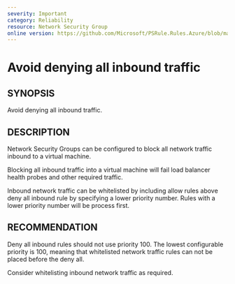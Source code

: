 ```yaml
---
severity: Important
category: Reliability
resource: Network Security Group
online version: https://github.com/Microsoft/PSRule.Rules.Azure/blob/master/docs/rules/en/Azure.NSG.DenyAllInbound.md
---
```


# Avoid denying all inbound traffic

## SYNOPSIS

Avoid denying all inbound traffic.

## DESCRIPTION

Network Security Groups can be configured to block all network traffic inbound to a virtual machine.

Blocking all inbound traffic into a virtual machine will fail load balancer health probes and other required traffic.

Inbound network traffic can be whitelisted by including allow rules above deny all inbound rule by specifying a lower priority number.
Rules with a lower priority number will be process first.

## RECOMMENDATION

Deny all inbound rules should not use priority 100.
The lowest configurable priority is 100, meaning that whitelisted network traffic rules can not be placed before the deny all.

Consider whitelisting inbound network traffic as required.
